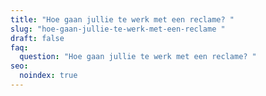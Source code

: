 ```yaml
---
title: "Hoe gaan jullie te werk met een reclame? "
slug: "hoe-gaan-jullie-te-werk-met-een-reclame "
draft: false
faq:
  question: "Hoe gaan jullie te werk met een reclame? "
seo:
  noindex: true
---
```

